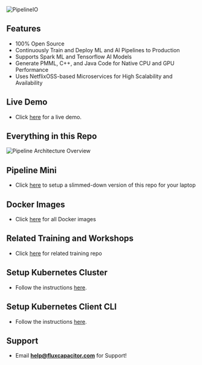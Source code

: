 ![PipelineIO](http://pipeline.io/images/pipeline-io-logo-shadow-210x186.png)

## Features
* 100% Open Source
* Continuously Train and Deploy ML and AI Pipelines to Production
* Supports Spark ML and Tensorflow AI Models
* Generate PMML, C++, and Java Code for Native CPU and GPU Performance
* Uses NetflixOSS-based Microservices for High Scalability and Availability

## Live Demo
* Click [here](http://www.demo.pipeline.io) for a live demo.  

## Everything in this Repo
![Pipeline Architecture Overview](http://advancedspark.com/img/architecture-overview-768x563.png)

## Pipeline Mini
* Click [here](Pipeline-Mini) to setup a slimmed-down version of this repo for your laptop

## Docker Images
* Click [here](https://hub.docker.com/u/fluxcapacitor) for all Docker images

## Related Training and Workshops
* Click [here](https://github.com/fluxcapacitor/pipeline-training) for related training repo

## Setup Kubernetes Cluster
* Follow the instructions [here](https://github.com/fluxcapacitor/pipeline/kubernetes.ml#setup-a-new-kubernetes-cluster).

## Setup Kubernetes Client CLI
* Follow the instructions [here](https://github.com/fluxcapacitor/pipeline/kubernetes.ml#install-kubernetes-client).

## Support
* Email **help@fluxcapacitor.com** for Support!
